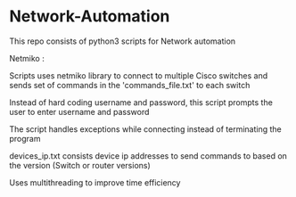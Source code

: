 # Network-Automation
This repo consists of python3 scripts for Network automation 


Netmiko :

Scripts uses netmiko library to connect to multiple Cisco switches and sends
set of commands in the 'commands_file.txt' to each switch

Instead of hard coding username and password, this script prompts the user
to enter username and password

The script handles exceptions while connecting instead of terminating the program

devices_ip.txt consists device ip addresses to send commands to based on the version (Switch or router versions)

Uses multithreading to improve time efficiency
